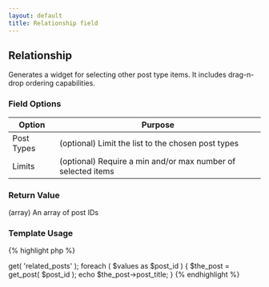 ```yaml
---
layout: default
title: Relationship field
---
```


## Relationship

Generates a widget for selecting other post type items. It includes drag-n-drop ordering capabilities.

### Field Options

| Option | Purpose |
|--------|---------|
| Post Types | (optional) Limit the list to the chosen post types |
| Limits | (optional) Require a min and/or max number of selected items |

### Return Value

(array) An array of post IDs

### Template Usage

{% highlight php %}
<?php
$values = CFS()->get( 'related_posts' );
foreach ( $values as $post_id ) {
    $the_post = get_post( $post_id );
    echo $the_post->post_title;
}
{% endhighlight %}

